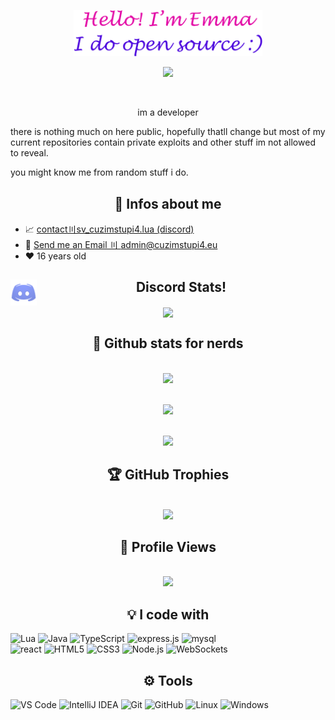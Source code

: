 <p align="center"><a href="https://cuzimstupi4.eu"><img width="60%" alt="Hello, I'm Emma. I do open source!" src="./assets/hello.png" /></a></p>

<div align="center">

<img src="https://cdn.discordapp.com/emojis/774868681586114580.gif?v=1" /><br />

<br />

im a developer

</div>
there is nothing much on here public, hopefully thatll change but most of my current repositories contain private exploits and other stuff im not allowed to reveal.

you might know me from random stuff i do.


<h2 align="center">💜 Infos about me </h2>

  - 📈 [contact〣sv_cuzimstupi4.lua (discord)](https://discord.gg/517764829927440396)
  - 📨 [Send me an Email 〣 admin@cuzimstupi4.eu](mailto:admin@cuzimstupi4.eu)
  - ❤️ 16 years old



<div>
    <img src="/assets/discord.png" style="float:left; width:42px; height:42px;"></p>
    <h2 align="center">Discord Stats!</h2>
</div>
<p align="center"><a href="https://discord.com/users/517764829927440396"><img align="center" src="https://lanyard-profile-readme.vercel.app/api/517764829927440396?bg=302c33"></a></p>

<h2 align="center">🎁 Github stats for nerds </h2>

<p align ="center">
  <br />
  <img src = "https://github-readme-streak-stats.herokuapp.com/?user=cuzimstupi4&theme=dracula">
</p>

<p align ="center">
  <br />
  <img src = "https://github-readme-stats.vercel.app/api?username=cuzimstupi4&show_icons=true&theme=dracula">
</p>

<p align ="center">
  <br />
  <img src = "https://github-readme-stats.vercel.app/api/top-langs/?username=CuzImStupi4&theme=dracula&hide_border=false&include_all_commits=true&count_private=true&layout=compact">
</p>

<h2 align="center">🏆 GitHub Trophies </h2>

<p align ="center">
  <br />
  <img src = "https://github-profile-trophy.vercel.app/?username=CuzImStupi4&theme=radical&no-frame=false&no-bg=true&margin-w=4">
</p>

<h2 align="center">👀 Profile Views</h2>

<p align ="center">
  <br />
  <img src = "https://visitcount.itsvg.in/api?id=CuzImStupi4s&icon=0&color=0">
</p>

<div align="left">

<h2 align="center">💡 I code with </h2>

<img src="https://img.shields.io/badge/Lua-black?style=for-the-badge&logo=lua" alt="Lua">
<img src="https://custom-icon-badges.herokuapp.com/badge/java-black.svg?style=for-the-badge&logo=java&logoColor=white" alt="Java">
<img src="https://img.shields.io/badge/TypeScript-black?style=for-the-badge&logo=typescript" alt="TypeScript">
<img src="https://img.shields.io/badge/express.js-black?style=for-the-badge&logo=express" alt="express.js">
<img src="https://img.shields.io/badge/mysql-black?style=for-the-badge&logo=mysql" alt="mysql">
</div>
<div align="left">
<img src="https://img.shields.io/badge/react-black?style=for-the-badge&logo=react" alt="react">
<img src="https://img.shields.io/badge/HTML5-black?style=for-the-badge&logo=html5" alt="HTML5">
<img src="https://img.shields.io/badge/CSS3-black?style=for-the-badge&logo=css3" alt="CSS3">
<img src="https://img.shields.io/badge/Node.js-black?style=for-the-badge&logo=node.js" alt="Node.js">
<img src="https://custom-icon-badges.herokuapp.com/badge/WebSockets-black?style=for-the-badge&logo=websocket&logoColor=white" alt="WebSockets">
</div>

<h2 align="center">⚙️ Tools </h2>

<div align="left">

<img src="https://img.shields.io/badge/VS%20Code-black?style=for-the-badge&logo=visual-studio-code" alt="VS Code">
<img src="https://img.shields.io/badge/IntelliJ%20IDEA-black?style=for-the-badge&logo=intellij-idea" alt="IntelliJ IDEA">
<img src="https://img.shields.io/badge/Git-black?style=for-the-badge&logo=git" alt="Git">
<img src="https://img.shields.io/badge/GitHub-black?style=for-the-badge&logo=github" alt="GitHub">
<img src="https://img.shields.io/badge/Linux-black?style=for-the-badge&logo=linux" alt="Linux">
<img src="https://img.shields.io/badge/Windows-black?style=for-the-badge&logo=windows" alt="Windows">

</div>
